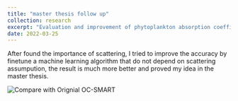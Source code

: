 ```yaml
---
title: "master thesis follow up"
collection: research
excerpt: "Evaluation and improvement of phytoplankton absorption coefficient retrieval in Japanese coastal waters"
date: 2022-03-25
---
```

After found the importance of scattering, I tried to improve the accuracy by finetune a machine learning algorithm that do not depend on scattering assumpution, the result is much more better and proved my idea in the master thesis.

![Compare with Orignial OC-SMART](image.png)

